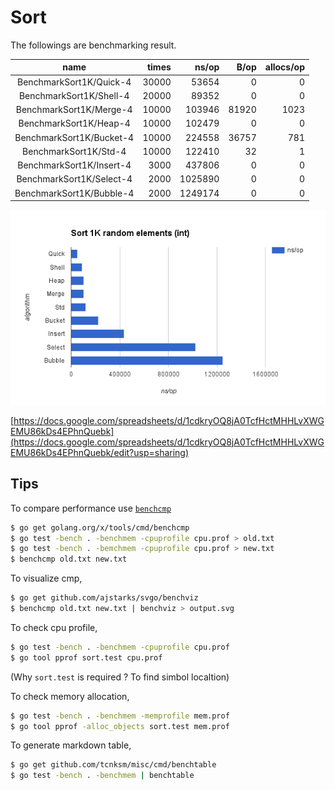 # Sort

The followings are benchmarking result.

| name | times | ns/op | B/op | allocs/op |
| :---: | ---: | ---: | ---: | ---: |
|BenchmarkSort1K/Quick-4|30000|53654|0|0|
|BenchmarkSort1K/Shell-4|20000|89352|0|0|
|BenchmarkSort1K/Merge-4|10000|103946|81920|1023|
|BenchmarkSort1K/Heap-4|10000|102479|0|0|
|BenchmarkSort1K/Bucket-4|10000|224558|36757|781|
|BenchmarkSort1K/Std-4|10000|122410|32|1|
|BenchmarkSort1K/Insert-4|3000|437806|0|0|
|BenchmarkSort1K/Select-4|2000|1025890|0|0|
|BenchmarkSort1K/Bubble-4|2000|1249174|0|0|


![sort-random-1K](doc/sort-random-1K.png)

[https://docs.google.com/spreadsheets/d/1cdkryOQ8jA0TcfHctMHHLvXWGEMU86kDs4EPhnQuebk](https://docs.google.com/spreadsheets/d/1cdkryOQ8jA0TcfHctMHHLvXWGEMU86kDs4EPhnQuebk/edit?usp=sharing)

## Tips

To compare performance use [`benchcmp`](https://godoc.org/golang.org/x/tools/cmd/benchcmp)

```bash
$ go get golang.org/x/tools/cmd/benchcmp
$ go test -bench . -benchmem -cpuprofile cpu.prof > old.txt
$ go test -bench . -bemchmem -cpuprofile cpu.prof > new.txt
$ benchcmp old.txt new.txt
```

To visualize cmp,

```bash
$ go get github.com/ajstarks/svgo/benchviz
$ benchcmp old.txt new.txt | benchviz > output.svg
```

To check cpu profile,

```bash
$ go test -bench . -benchmem -cpuprofile cpu.prof
$ go tool pprof sort.test cpu.prof
```

(Why `sort.test` is required ? To find simbol localtion)

To check memory allocation,

```bash
$ go test -bench . -benchmem -memprofile mem.prof
$ go tool pprof -alloc_objects sort.test mem.prof
```

To generate markdown table,

```bash
$ go get github.com/tcnksm/misc/cmd/benchtable
$ go test -bench . -benchmem | benchtable
```
